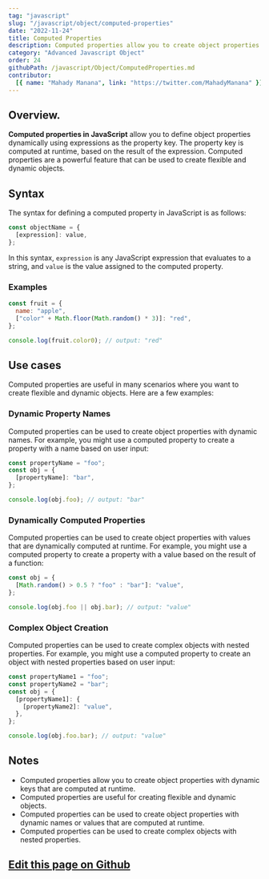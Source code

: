 ```yaml
---
tag: "javascript"
slug: "/javascript/object/computed-properties"
date: "2022-11-24"
title: Computed Properties
description: Computed properties allow you to create object properties whose names are dynamically computed at runtime.
category: "Advanced Javascript Object"
order: 24
githubPath: /javascript/Object/ComputedProperties.md
contributor:
  [{ name: "Mahady Manana", link: "https://twitter.com/MahadyManana" }]
---
```


## Overview.

**Computed properties in JavaScript** allow you to define object properties dynamically using expressions as the property key. The property key is computed at runtime, based on the result of the expression. Computed properties are a powerful feature that can be used to create flexible and dynamic objects.

## Syntax

The syntax for defining a computed property in JavaScript is as follows:

```javascript
const objectName = {
  [expression]: value,
};
```

In this syntax, `expression` is any JavaScript expression that evaluates to a string, and `value` is the value assigned to the computed property.

### Examples

```javascript
const fruit = {
  name: "apple",
  ["color" + Math.floor(Math.random() * 3)]: "red",
};

console.log(fruit.color0); // output: "red"
```

## Use cases

Computed properties are useful in many scenarios where you want to create flexible and dynamic objects. Here are a few examples:

### Dynamic Property Names

Computed properties can be used to create object properties with dynamic names. For example, you might use a computed property to create a property with a name based on user input:

```javascript
const propertyName = "foo";
const obj = {
  [propertyName]: "bar",
};

console.log(obj.foo); // output: "bar"
```

### Dynamically Computed Properties

Computed properties can be used to create object properties with values that are dynamically computed at runtime. For example, you might use a computed property to create a property with a value based on the result of a function:

```javascript
const obj = {
  [Math.random() > 0.5 ? "foo" : "bar"]: "value",
};

console.log(obj.foo || obj.bar); // output: "value"
```

### Complex Object Creation

Computed properties can be used to create complex objects with nested properties. For example, you might use a computed property to create an object with nested properties based on user input:

```javascript
const propertyName1 = "foo";
const propertyName2 = "bar";
const obj = {
  [propertyName1]: {
    [propertyName2]: "value",
  },
};

console.log(obj.foo.bar); // output: "value"
```

## Notes

- Computed properties allow you to create object properties with dynamic keys that are computed at runtime.
- Computed properties are useful for creating flexible and dynamic objects.
- Computed properties can be used to create object properties with dynamic names or values that are computed at runtime.
- Computed properties can be used to create complex objects with nested properties.

## <a href="https://github.com/mahady-manana/betatuto-docs/tree/main/docs/javascript/Object/ComputedProperties.md}" target="_blank">Edit this page on Github</a>
